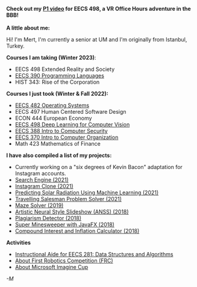 **Check out my [P1 video](https://www.youtube.com/watch?v=Ljk5SB6Tt04&feature=youtu.be) for EECS 498, a VR Office Hours adventure in the BBB!**
\
\
**A little about me:**

Hi! I'm Mert, I'm currently a senior at UM and I'm originally from Istanbul, Turkey.

**Courses I am taking (Winter 2023)**:
- EECS 498 Extended Reality and Society
- [EECS 390 Programming Languages](https://eecs390.org/)
- HIST 343: Rise of the Corporation


**Courses I just took (Winter & Fall 2022):**

- [EECS 482 Operating Systems](https://web.eecs.umich.edu/~harshavm/eecs482/)
- EECS 497 Human Centered Software Design
- ECON 444 European Economy
- [EECS 498 Deep Learning for Computer Vision](https://web.eecs.umich.edu/~justincj/teaching/eecs498/WI2022/)
- [EECS 388 Intro to Computer Security](https://eecs388.org/)
- [EECS 370 Intro to Computer Organization](https://eecs370.github.io/)
- Math 423 Mathematics of Finance

**I have also compiled a list of my projects:**

- Currently working on a "six degrees of Kevin Bacon" adaptation for Instagram accounts.
- [Search Engine (2021)](search-engine)
- [Instagram Clone (2021)](instagram)
- [Predicting Solar Radiation Using Machine Learning (2021)](solar-radiation)
- [Travelling Salesman Problem Solver (2021)](tsp)
- [Maze Solver (2019)](https://github.com/mertgerdan/personal-projects/tree/cs-p-project)
- [Artistic Neural Style Slideshow (ANSS) (2018)](anss)
- [Plagiarism Detector (2018)](https://github.com/mertgerdan/personal-projects/tree/plagiarismdetector)
- [Super Minesweeper with JavaFX (2018)](https://github.com/mertgerdan/personal-projects/tree/minesweeper)
- [Compound Interest and Inflation Calculator (2018)](https://github.com/mertgerdan/personal-projects/tree/compinterestcalc)


**Activities**
- [Instructional Aide for EECS 281: Data Structures and Algorithms](ia281)
- [About First Robotics Competition (FRC)](frc)
- [About Microsoft Imagine Cup](imagine)

_-M_
